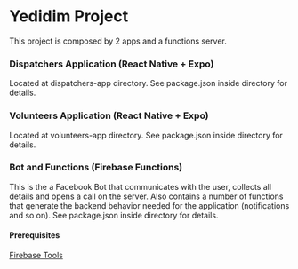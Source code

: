 # Yedidim Project

This project is composed by 2 apps and a functions server.

### Dispatchers Application (React Native + Expo)

Located at dispatchers-app directory. See package.json inside directory for details.

### Volunteers Application (React Native + Expo)

Located at volunteers-app directory. See package.json inside directory for details.

### Bot and Functions (Firebase Functions)

This is the a Facebook Bot that communicates with the user, collects all details and opens a call on the server. Also contains a number of functions that generate the backend behavior needed for the application (notifications and so on). See package.json inside directory for details.

#### Prerequisites

[Firebase Tools](https://github.com/firebase/firebase-tools)
